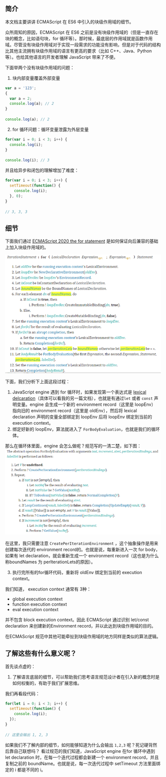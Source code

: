  
 
 
## 简介
本文档主要讲讲 ECMAScript 在 ES6 中引入的块级作用域的细节。

众所周知的原因，ECMAScript 在 ES6 之前是没有块级作用域的（但是一直存在块的概念，比如语句块，for 循环等）。那时候，最底层的作用域就是函数作用域。尽管没有块级作用域对于实现一段需求的功能没有影响，但是对于代码的结构比其他主流拥有块级作用域的语言有更高的要求（比如 C++、Java、Python等）。也给其他语言的开发者理解 JavaScript 带来了不便。

下面举两个没有块级作用域的问题：
1. 块内部变量覆盖外部变量
```javascript
var a = '123';
{
  var a = 2;
  console.log(a); // 2
}

console.log(a); // 2
```
2. for 循环问题：循环变量泄露为外层变量
```javascript
for(var i = 0; i < 3; i++) {
  console.log(i);
}

console.log(i); // 3
```

并且给异步和闭包的理解增加了难度：
```javascript
for(var i = 0; i < 3; i++) {
  setTimeout(function() {
    console.log(i);
  }, 0);
}

// 3, 3, 3
```

## 细节
下面我们通过 [ECMAScript 2020 the for statement](https://tc39.es/ecma262/#sec-for-statement) 是如何保证向后兼容的基础上加入块级作用域的。

![](../images/200225-javascript-block-scope-1.png)

下面，我们分析下上面这段过程：
1. JavaScript engine 遇到 for 循环时，如果发现第一个表达式是 [lexical delcaration](javascript-declaration.md)（具体可以看我的另一篇文档），也就是有通过`let` 或者 `const` 声明变量。engine 会生成一个新的 environment record（这里是 loopEnv） 指向旧的 environment record（这里是 oldEnv），然后将 lexical declaration 声明的变量全部绑定到 loopEnv 后将 loopEnv 绑定到当前的 execution context。
2. 绑定好新的 loopEnv，算法就进入了 `ForBodyEvaluation`，也就是我们的循环体。

那么在循环体里面，engine 会怎么做呢？规范写的一清二楚，如下图：
![](../images/200225-javascript-block-scope-2.png)

在这里，我只需要注意 `CreatePerIterationEnvironment` ，这个抽象操作是用来创建每次迭代的 environment record的。也就是说，每重新进入一次 for body，如果有 let declaration，就会重新生成一个 environment record（这也是为什么称boundNames 为 perIterationLets的原因）。

3. 执行完所有的for循环代码，重新将 oldEnv 绑定到当前的 execution context。


我们知道， execution context 通常有 3种：
- global execution context
- function execution context
- eval execution context

并不包含 block execution context。因此 ECMAScript 通过识别 let/const declaration 来创建新的Environment record，并以此达到块级作用域的目的。

在ECMAScript 规范中其他可能牵扯到块级作用域的地方同样是类似的算法逻辑。


## 了解这些有什么意义呢？
首先谈点虚的：
1. 了解语言底层的细节，可以帮助我们思考语言规范设计者在引入新的概念时是如何权衡的，有助于我们扩展思维。

我们再看段代码：
```javascript
for(let i = 0; i < 3; i++) {
  setTimeout(function() {
    console.log(i);
  });
}

// 这里会输出 1, 2, 3
```
如果我们不了解内部的细节，如何能够知道为什么会输出 `1,2,3` 呢？死记硬背然后靠自己联想吗？
看过规范的我们知道，JavaScript engine 在for 循环中遇到 let declaration 时，在每一个迭代过程都会新建一个 environment record，并且复制之前的 boundName。也就是说，每一次迭代过程中 setTimeout 方法里面绑定的 i 都是不同的 i。


